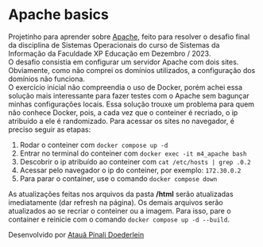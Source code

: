 # Apache basics

Projetinho para aprender sobre [Apache](https://httpd.apache.org/), feito para resolver o desafio final da disciplina de Sistemas Operacionais do curso de Sistemas da Informação da Faculdade XP Educação em Dezembro / 2023.  
O desafio consistia em configurar um servidor Apache com dois sites. Obviamente, como não comprei os domínios utilizados, a configuração dos domínios não funciona.  
O exercício inicial não compreendia o uso de Docker, porém achei essa solução mais interessante para fazer testes com o Apache sem bagunçar minhas configurações locais. Essa solução trouxe um problema para quem não conhece Docker, pois, a cada vez que o conteiner é recriado, o ip atribuído a ele é randomizado. Para acessar os sites no navegador, é preciso seguir as etapas:
1. Rodar o conteiner com `docker compose up -d`
2. Entrar no terminal do conteiner com `docker exec -it m4_apache bash`
3. Descobrir o ip atribuído ao conteiner com `cat /etc/hosts | grep .0.2`
4. Acessar pelo navegador o ip do conteiner, por exemplo: `172.30.0.2`
5. Para parar o container, use o comando `docker compose down`  

As atualizações feitas nos arquivos da pasta **/html** serão atualizadas imediatamente (dar refresh na página). Os demais arquivos serão atualizados ao se recriar o conteiner ou a imagem. Para isso, pare o container e reinicie com o comando `docker compose up -d --build`.

Desenvolvido por [Atauã Pinali Doederlein](https://github.com/ataua)